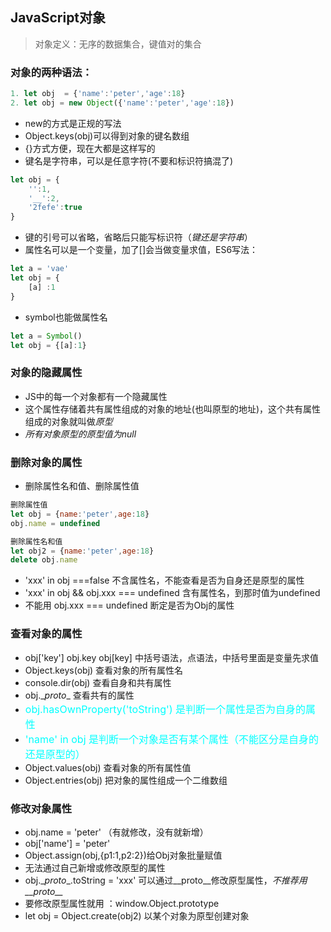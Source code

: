 ## JavaScript对象
> 对象定义：无序的数据集合，键值对的集合  
### 对象的两种语法：
```javascript
1. let obj  = {'name':'peter','age':18}
2. let obj = new Object({'name':'peter','age':18})
```
* new的方式是正规的写法
* Object.keys(obj)可以得到对象的键名数组
* {}方式方便，现在大都是这样写的
* 键名是字符串，可以是任意字符(不要和标识符搞混了)
```javascript
let obj = {
    '':1,
    '__':2,
    '2fefe':true
}
```
* 键的引号可以省略，省略后只能写标识符（*键还是字符串*）
* 属性名可以是一个变量，加了[]会当做变量求值，ES6写法：
```javascript
let a = 'vae'
let obj = {
    [a] :1
}
```
* symbol也能做属性名 
```javascript
let a = Symbol()
let obj = {[a]:1}
```

### 对象的隐藏属性
* JS中的每一个对象都有一个隐藏属性
* 这个属性存储着共有属性组成的对象的地址(也叫原型的地址)，这个共有属性组成的对象就叫做*原型*
* *所有对象原型的原型值为null*

### 删除对象的属性
* 删除属性名和值、删除属性值
```javascript
删除属性值
let obj = {name:'peter',age:18}
obj.name = undefined

删除属性名和值
let obj2 = {name:'peter',age:18}
delete obj.name
```
* 'xxx' in obj ===false 不含属性名，不能查看是否为自身还是原型的属性
* 'xxx' in obj && obj.xxx === undefined 含有属性名，到那时值为undefined
* 不能用 obj.xxx === undefined 断定是否为Obj的属性
### 查看对象的属性

* obj['key']   obj.key obj[key] 中括号语法，点语法，中括号里面是变量先求值 
* Object.keys(obj) 查看对象的所有属性名
* console.dir(obj) 查看自身和共有属性
* obj.\__proto__ 查看共有的属性
* <font color=#00ffff size=3>obj.hasOwnProperty('toString') 是判断一个属性是否为自身的属性</font>
* <font color=#00ffff size=3>'name' in obj 是判断一个对象是否有某个属性（不能区分是自身的还是原型的）</font>
* Object.values(obj) 查看对象的所有属性值
* Object.entries(obj) 把对象的属性组成一个二维数组

### 修改对象属性

* obj.name = 'peter' （有就修改，没有就新增）
* obj['name'] = 'peter'
* Object.assign(obj,{p1:1,p2:2})给Obj对象批量赋值
* 无法通过自己新增或修改原型的属性
* obj.\__proto__.toString = 'xxx' 可以通过__proto__修改原型属性，*不推荐用__proto__*
* 要修改原型属性就用 ：window.Object.prototype
* let obj = Object.create(obj2) 以某个对象为原型创建对象